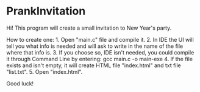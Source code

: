 # PrankInvitation
Hi! This program will create a small invitation to New Year's party.

How to create one:
	1. Open "main.c" file and compile it.
	2. In IDE the UI will tell you what info is needed and will ask to write in the name of the file where that info is.
	3. If you choose so, IDE isn't needed, you could compile it through Command Line by entering:
		gcc main.c -o main-exe
	4. If the file exists and isn't empty, it will create HTML file "index.html" and txt file "list.txt".
	5. Open "index.html".

Good luck!
